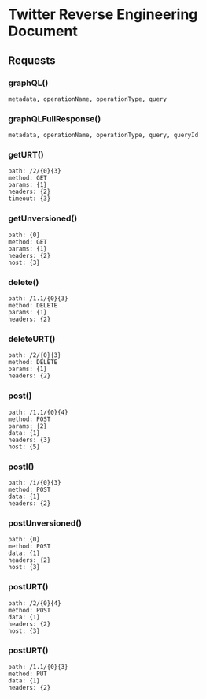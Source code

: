 # Twitter Reverse Engineering Document<br>

## Requests

### graphQL()

```args
metadata, operationName, operationType, query
```

### graphQLFullResponse()

```args
metadata, operationName, operationType, query, queryId
```

### getURT()

```
path: /2/{0}{3}
method: GET
params: {1}
headers: {2}
timeout: {3}
```

### getUnversioned()

```
path: {0}
method: GET
params: {1}
headers: {2}
host: {3}
```

### delete()

```
path: /1.1/{0}{3}
method: DELETE
params: {1}
headers: {2}
```

### deleteURT()

```
path: /2/{0}{3}
method: DELETE
params: {1}
headers: {2}
```

### post()

```
path: /1.1/{0}{4}
method: POST
params: {2}
data: {1}
headers: {3}
host: {5}
```

### postI()

```
path: /i/{0}{3}
method: POST
data: {1}
headers: {2}
```

### postUnversioned()

```
path: {0}
method: POST
data: {1}
headers: {2}
host: {3}
```

### postURT()

```
path: /2/{0}{4}
method: POST
data: {1}
headers: {2}
host: {3}
```

### postURT()

```
path: /1.1/{0}{3}
method: PUT
data: {1}
headers: {2}
```
